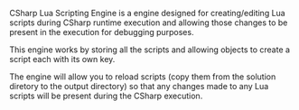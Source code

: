 CSharp Lua Scripting Engine is a engine designed for creating/editing Lua scripts during CSharp runtime execution and allowing those changes to be present in the execution for debugging purposes.

This engine works by storing all the scripts and allowing objects to create a script each with its own key.

The engine will allow you to reload scripts (copy them from the solution diretory to the output directory) so that any changes made to any Lua scripts will be present during the CSharp execution.